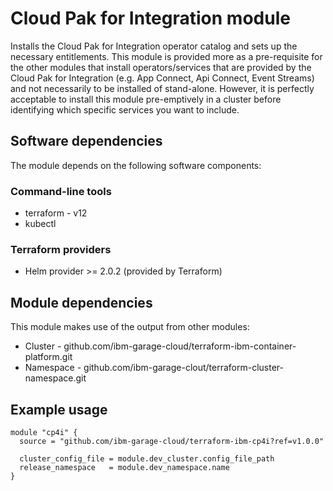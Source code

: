 # Cloud Pak for Integration module

Installs the Cloud Pak for Integration operator catalog and sets up the necessary entitlements. This module is provided
more as a pre-requisite for the other modules that install operators/services that are provided by the Cloud Pak for 
Integration (e.g. App Connect, Api Connect, Event Streams) and not necessarily to be installed of stand-alone.
However, it is perfectly acceptable to install this module pre-emptively in a cluster before identifying which specific 
services you want to include.

## Software dependencies

The module depends on the following software components:

### Command-line tools

- terraform - v12
- kubectl

### Terraform providers

- Helm provider >= 2.0.2 (provided by Terraform)

## Module dependencies

This module makes use of the output from other modules:

- Cluster - github.com/ibm-garage-cloud/terraform-ibm-container-platform.git
- Namespace - github.com/ibm-garage-clout/terraform-cluster-namespace.git

## Example usage

```hcl-terraform
module "cp4i" {
  source = "github.com/ibm-garage-cloud/terraform-ibm-cp4i?ref=v1.0.0"

  cluster_config_file = module.dev_cluster.config_file_path
  release_namespace   = module.dev_namespace.name
}
```

